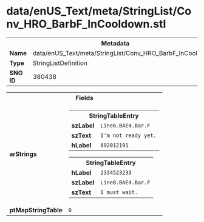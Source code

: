 <h1>data/enUS_Text/meta/StringList/Conv_HRO_BarbF_InCooldown.stl</h1><table><tr><th colspan="100%">Metadata</th></tr><tr><td><b>Name</b></td><td>data/enUS_Text/meta/StringList/Conv_HRO_BarbF_InCooldown.stl</td></tr><tr><td><b>Type</b></td><td>StringListDefinition</td></tr><tr><td><b>SNO ID</b></td><td>380438</td></tr></table>

<table><tr><th colspan="100%">Fields</th></tr><tr><td><b>arStrings</b></td><td><table><tr><th colspan="100%">StringTableEntry</th></tr><tr><td><b>szLabel</b></td><td><code>Line6.BAE4.Bar.F</code></td></tr><tr><td><b>szText</b></td><td><code>I'm not ready yet.</code></td></tr><tr><td><b>hLabel</b></td><td><code>692012191</code></td></tr></table>


<table><tr><th colspan="100%">StringTableEntry</th></tr><tr><td><b>hLabel</b></td><td><code>2334523233</code></td></tr><tr><td><b>szLabel</b></td><td><code>Line8.BAE4.Bar.F</code></td></tr><tr><td><b>szText</b></td><td><code>I must wait.</code></td></tr></table>


</td></tr><tr><td><b>ptMapStringTable</b></td><td><code>0</code></td></tr></table>

